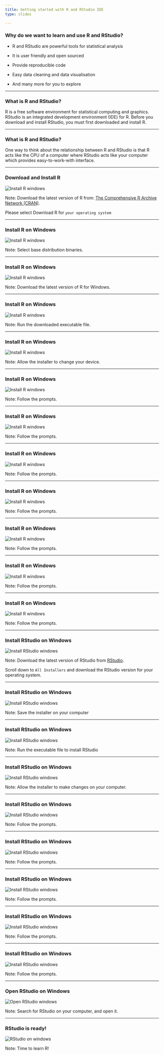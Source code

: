 ```yaml
---
title: Getting started with R and RStudio IDE
type: slides

---
```

### Why do we want to learn and use R and RStudio?

-   R and RStudio are powerful tools for statistical analysis

-   It is user friendly and open sourced

-   Provide reproducible code

-   Easy data cleaning and data visualisation

-   And many more for you to explore

---

### What is R and RStudio?

R is a free software environment for statistical computing and graphics.
RStudio is an integrated development environment (IDE) for R. Before you
download and install RStudio, you must first downloaded and install R.

---

### What is R and RStudio?

One way to think about the relationship between R and RStudio is that R
acts like the CPU of a computer where RStudio acts like your computer
which provides easy-to-work-with interface.

---

### Download and Install R

![Install R windows](cran_windows_1.png)

Note: Download the latest version of R from: [The Comprehensive R
Archive Network (CRAN)](https://cloud.r-project.org/).

Please select Download R for `your operating system`

---

### Install R on Windows

![Install R windows](cran_windows_2.png)

Note: Select base distribution binaries.

---

### Install R on Windows

![Install R windows](cran_windows_3.png)

Note: Download the latest version of R for Windows.

---

### Install R on Windows

![Install R windows](cran_windows_4.png)

Note: Run the downloaded executable file.

---

### Install R on Windows

![Install R windows](cran_windows_5.png)

Note: Allow the installer to change your device.

---

### Install R on Windows

![Install R windows](cran_windows_6.png)

Note: Follow the prompts.

---

### Install R on Windows

![Install R windows](cran_windows_7.png)

Note: Follow the prompts.

---

### Install R on Windows

![Install R windows](cran_windows_8.png)

Note: Follow the prompts.

---

### Install R on Windows

![Install R windows](cran_windows_9.png)

Note: Follow the prompts.

---

### Install R on Windows

![Install R windows](cran_windows_10.png)

Note: Follow the prompts.

---

### Install R on Windows

![Install R windows](cran_windows_11.png)

Note: Follow the prompts.

---

### Install R on Windows

![Install R windows](cran_windows_12.png)

Note: Follow the prompts.

---

### Install RStudio on Windows

![Install RStudio windows](rstudio_windows_1.png)

Note: Download the latest version of RStudio from
[RStudio](https://www.rstudio.com/products/rstudio/download/).

Scroll down to `All Installers` and download the RStudio version for
your operating system.

---

### Install RStudio on Windows

![Install RStudio windows](rstudio_windows_2.png)

Note: Save the installer on your computer

---

### Install RStudio on Windows

![Install RStudio windows](rstudio_windows_3.png)

Note: Run the executable file to install RStudio

---

### Install RStudio on Windows

![Install RStudio windows](rstudio_windows_4.png)

Note: Allow the installer to make changes on your computer.

---

### Install RStudio on Windows

![Install RStudio windows](rstudio_windows_5.png)

Note: Follow the prompts.

---

### Install RStudio on Windows

![Install RStudio windows](rstudio_windows_6.png)

Note: Follow the prompts.

---

### Install RStudio on Windows

![Install RStudio windows](rstudio_windows_7.png)

Note: Follow the prompts.

---

### Install RStudio on Windows

![Install RStudio windows](rstudio_windows_8.png)

Note: Follow the prompts.

---

### Install RStudio on Windows

![Install RStudio windows](rstudio_windows_9.png)

Note: Follow the prompts.

---

### Open RStudio on Windows

![Open RStudio windows](rstudio_windows_10.png)

Note: Search for RStudio on your computer, and open it.

---

### RStudio is ready!

![RStudio on windows](rstudio_windows_11.png)

Note: Time to learn R!
